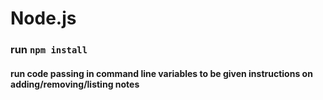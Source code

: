 # Node.js
### run `npm install`
#### run code passing in command line variables to be given instructions on adding/removing/listing notes
